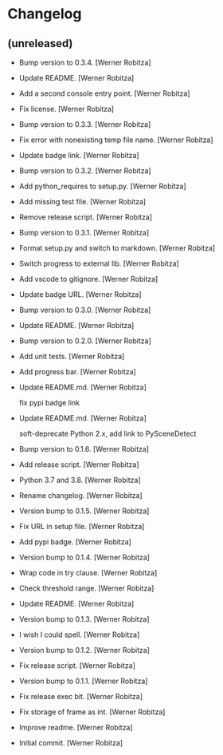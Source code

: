 Changelog
=========


(unreleased)
------------
- Bump version to 0.3.4. [Werner Robitza]
- Update README. [Werner Robitza]
- Add a second console entry point. [Werner Robitza]
- Fix license. [Werner Robitza]
- Bump version to 0.3.3. [Werner Robitza]
- Fix error with nonexisting temp file name. [Werner Robitza]
- Update badge link. [Werner Robitza]
- Bump version to 0.3.2. [Werner Robitza]
- Add python_requires to setup.py. [Werner Robitza]
- Add missing test file. [Werner Robitza]
- Remove release script. [Werner Robitza]
- Bump version to 0.3.1. [Werner Robitza]
- Format setup.py and switch to markdown. [Werner Robitza]
- Switch progress to external lib. [Werner Robitza]
- Add vscode to gitignore. [Werner Robitza]
- Update badge URL. [Werner Robitza]
- Bump version to 0.3.0. [Werner Robitza]
- Update README. [Werner Robitza]
- Bump version to 0.2.0. [Werner Robitza]
- Add unit tests. [Werner Robitza]
- Add progress bar. [Werner Robitza]
- Update README.md. [Werner Robitza]

  fix pypi badge link
- Update README.md. [Werner Robitza]

  soft-deprecate Python 2.x, add link to PySceneDetect
- Bump version to 0.1.6. [Werner Robitza]
- Add release script. [Werner Robitza]
- Python 3.7 and 3.8. [Werner Robitza]
- Rename changelog. [Werner Robitza]
- Version bump to 0.1.5. [Werner Robitza]
- Fix URL in setup file. [Werner Robitza]
- Add pypi badge. [Werner Robitza]
- Version bump to 0.1.4. [Werner Robitza]
- Wrap code in try clause. [Werner Robitza]
- Check threshold range. [Werner Robitza]
- Update README. [Werner Robitza]
- Version bump to 0.1.3. [Werner Robitza]
- I wish I could spell. [Werner Robitza]
- Version bump to 0.1.2. [Werner Robitza]
- Fix release script. [Werner Robitza]
- Version bump to 0.1.1. [Werner Robitza]
- Fix release exec bit. [Werner Robitza]
- Fix storage of frame as int. [Werner Robitza]
- Improve readme. [Werner Robitza]
- Initial commit. [Werner Robitza]


